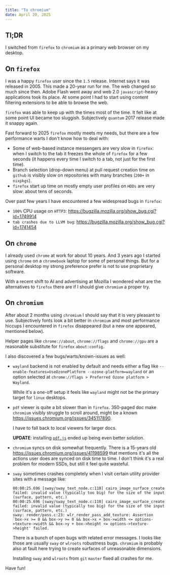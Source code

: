 ```yaml
---
title: "To chromium"
date: April 20, 2025
---
```


## Tl;DR

I switched from `firefox` to `chromium` as a primary web browser on my
desktop.

## On `firefox`

I was a happy `firefox` user since the `1.5` release. Internet says it was
released in 2005. This made a 20-year run for me. The web changed so
much since then. Adobe Flash went away and web 2.0 `javascript`-heavy
applications took its place. At some point I had to start using content
filtering extensions to be able to browse the web.

`firefox` was able to keep up with the times most of the time. It felt
like at some point UI became too sluggish. Subjectively `quantum` 2017
release made it snappy again.

Fast forward to 2025 `firefox` mostly meets my needs, but there are a
few performance warts I don't know how to deal with:

- Some of web-based instance messengers are very slow in `firefox`: when
  I switch to the tab it freezes the whole of `firefox` for a few
  seconds (it happens every time I switch to a tab, not just for the
  first time).
- Branch selection (drop-down menu) at pull request creation time on
  `github` is visibly slow on repositories with many branches (`200+`
  in `nixpkgs`).
- `firefox` start up time on mostly empty user profiles on `HDDs` are very
  slow: about tens of seconds.

Over past few years I have encountered a few widespread bugs in `firefox`:

- `100%` CPU usage on `HTTP3`: <https://bugzilla.mozilla.org/show_bug.cgi?id=1749914>
- `tab crashes due to LLVM bug`: <https://bugzilla.mozilla.org/show_bug.cgi?id=1741454>

## On `chrome`

I already used `chrome` at work for about 10 years. And 3 years ago I
started using `chrome` on a `chromebook` laptop for some of personal
things. But for a personal desktop my strong preference prefer is not to
use proprietary software.

With a recent shift to AI and advertising at Mozilla I wondered what are
the alternatives to `firefox` there are if I should give `chromium` a
proper try.

## On `chromium`

After about 2 months using `chromium` I should say that it is very
pleasant to use. Subjectively fonts look a bit better in `chromium` and
most performance hiccups I encountered in `firefox` disappeared (but a
new one appeared, mentioned below).

Helper pages like `chrome://about`, `chrome://flags` and `chrome://gpu`
are a reasonable substitute for `firefox` `about:config`.

I also discovered a few bugs/warts/known-issues as well:

- `wayland` backend is not enabled by default and needs either a flag
  like `--enable-features=UseOzonePlatform --ozone-platform=wayland` or
  an option selected at
  `chrome://flags > Preferred Ozone platform > Wayland`.

  While it's a one-off setup it feels like `wayland` might not be the
  primary target for `linux` desktops.

- `pdf` viewer is quite a bit slower than in `firefox`. 350-paged doc
  make `chromium` visibly struggle to scroll around, might be a known
  <https://issues.chromium.org/issues/345117890>.

  I have to fall back to local viewers for larger docs.

  **UPDATE**: installing [`pdf.js`](https://github.com/mozilla/pdf.js?tab=readme-ov-file#getting-started)
  ended up being even better solution.

- `chromium` syncs on disk somewhat frequently. There is a 15-years old
  <https://issues.chromium.org/issues/41198599> that mentions it's all
  the actions user does are synced on disk time to time. I don't think
  it's a real problem for modern SSDs, but still it feel quite wasteful.

- `sway` sometimes crashes completely when I visit certain utility
  provider sites with a message like:

  ```
  00:00:25.696 [sway/sway_text_node.c:110] cairo_image_surface_create failed: invalid value (typically too big) for the size of the input (surface, pattern, etc.)
  00:00:25.696 [sway/sway_text_node.c:110] cairo_image_surface_create failed: invalid value (typically too big) for the size of the input (surface, pattern, etc.)
  sway: render/pass.c:23: wlr_render_pass_add_texture: Assertion `box->x >= 0 && box->y >= 0 && box->x + box->width <= options->texture->width && box->y + box->height <= options->texture->height' failed.
  ```

  There is a bunch of open bugs with related error messages. I looks
  like those are usually `sway` or `wlroots` robustness bugs. `chromium`
  is probably also at fault here trying to create surfaces of
  unreasonable dimensions.

  Installing `sway` and `wlroots` from `git` `master` fixed all crashes
  for me.

Have fun!
